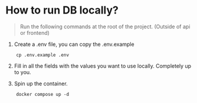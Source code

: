 # How to run DB locally?

> Run the following commands at the root of the project. (Outside of api or frontend)

1. Create a .env file, you can copy the .env.example

```shell
    cp .env.example .env
```

2. Fill in all the fields with the values you want to use locally. Completely up to you.

3. Spin up the container.

```shell
    docker compose up -d
```